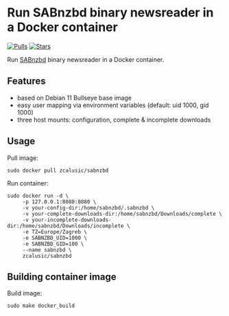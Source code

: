 # Run SABnzbd binary newsreader in a Docker container

[![Pulls](https://img.shields.io/docker/pulls/zcalusic/sabnzbd.svg)](https://hub.docker.com/r/zcalusic/sabnzbd/)
[![Stars](https://img.shields.io/docker/stars/zcalusic/sabnzbd.svg)](https://hub.docker.com/r/zcalusic/sabnzbd/)

Run [SABnzbd](https://sabnzbd.org/) binary newsreader in a Docker container.

## Features

- based on Debian 11 Bullseye base image
- easy user mapping via environment variables (default: uid 1000, gid 1000)
- three host mounts: configuration, complete & incomplete downloads

## Usage

Pull image:

```
sudo docker pull zcalusic/sabnzbd
```

Run container:

```
sudo docker run -d \
     -p 127.0.0.1:8080:8080 \
     -v your-config-dir:/home/sabnzbd/.sabnzbd \
     -v your-complete-downloads-dir:/home/sabnzbd/Downloads/complete \
     -v your-incomplete-downloads-dir:/home/sabnzbd/Downloads/incomplete \
     -e TZ=Europe/Zagreb \
     -e SABNZBD_UID=1000 \
     -e SABNZBD_GID=100 \
     --name sabnzbd \
     zcalusic/sabnzbd
```

## Building container image

Build image:

```
sudo make docker_build
```
